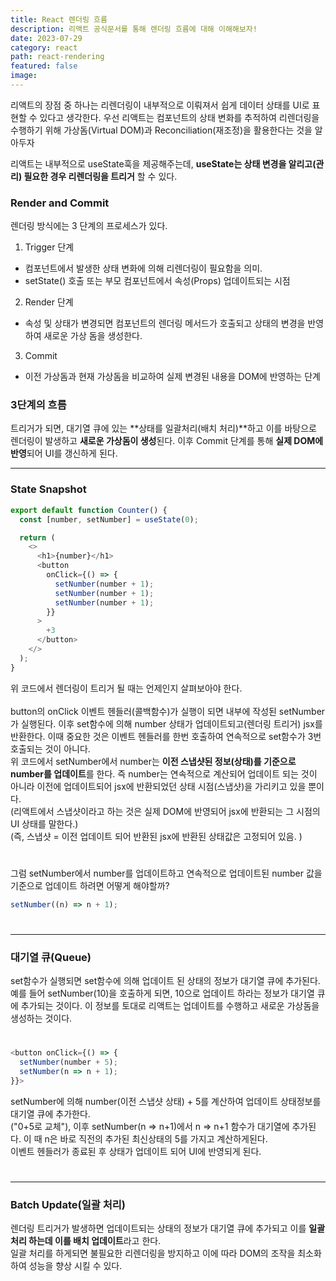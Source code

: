 ```yaml
---
title: React 렌더링 흐름
description: 리액트 공식문서를 통해 렌더링 흐름에 대해 이해해보자!
date: 2023-07-29
category: react
path: react-rendering
featured: false
image:
---
```


리액트의 장점 중 하나는 리렌더링이 내부적으로 이뤄져서 쉽게 데이터 상태를 UI로 표현할 수 있다고 생각한다.
우선 리액트는 컴포넌트의 상태 변화를 추적하여 리렌더링을 수행하기 위해 가상돔(Virtual DOM)과 Reconciliation(재조정)을 활용한다는 것을 알아두자

리액트는 내부적으로 useState훅을 제공해주는데, **useState는 상태 변경을 알리고(관리) 필요한 경우 리렌더링을 트리거** 할 수 있다.

### Render and Commit

렌더링 방식에는 3 단계의 프로세스가 있다.

1. Trigger 단계

- 컴포넌트에서 발생한 상태 변화에 의해 리렌더링이 필요함을 의미.
- setState() 호출 또는 부모 컴포넌트에서 속성(Props) 업데이트되는 시점

2. Render 단계

- 속성 및 상태가 변경되면 컴포넌트의 렌더링 메서드가 호출되고 상태의 변경을 반영하여 새로운 가상 돔을 생성한다.

3. Commit

- 이전 가상돔과 현재 가상돔을 비교하여 실제 변경된 내용을 DOM에 반영하는 단계

### 3단계의 흐름

트리거가 되면, 대기열 큐에 있는 **상태를 일괄처리(배치 처리)**하고 이를 바탕으로 렌더링이 발생하고 **새로운 가상돔이 생성**된다. 이후 Commit 단계를 통해 **실제 DOM에 반영**되어 UI를 갱신하게 된다.

---

### State Snapshot

```javascript
export default function Counter() {
  const [number, setNumber] = useState(0);

  return (
    <>
      <h1>{number}</h1>
      <button
        onClick={() => {
          setNumber(number + 1);
          setNumber(number + 1);
          setNumber(number + 1);
        }}
      >
        +3
      </button>
    </>
  );
}
```

위 코드에서 렌더링이 트리거 될 때는 언제인지 살펴보아야 한다.  
<br />
button의 onClick 이벤트 헨들러(콜백함수)가 실행이 되면 내부에 작성된 setNumber가 실행된다. 이후 set함수에 의해 number 상태가 업데이트되고(렌더링 트리거) jsx를 반환한다. 이때 중요한 것은 이벤트 헨들러를 한번 호출하여 연속적으로 set함수가 3번 호출되는 것이 아니다.  
위 코드에서 setNumber에서 number는 **이전 스냅샷된 정보(상태)를 기준으로 number를 업데이트**를 한다. 즉 number는 연속적으로 계산되어 업데이트 되는 것이 아니라 이전에 업데이트되어 jsx에 반환되었던 상태 시점(스냅샷)을 가리키고 있을 뿐이다.  
(리액트에서 스냅샷이라고 하는 것은 실제 DOM에 반영되어 jsx에 반환되는 그 시점의 UI 상태를 말한다.)  
(즉, 스냅샷 = 이전 업데이트 되어 반환된 jsx에 반환된 상태값은 고정되어 있음. )

#

그럼 setNumber에서 number를 업데이트하고 연속적으로 업데이트된 number 값을 기준으로 업데이트 하려면 어떻게 해야할까?

```javascript
setNumber((n) => n + 1);
```

#

---

### 대기열 큐(Queue)

set함수가 실행되면 set함수에 의해 업데이트 된 상태의 정보가 대기열 큐에 추가된다.  
예를 들어 setNumber(10)을 호출하게 되면, 10으로 업데이트 하라는 정보가 대기열 큐에 추가되는 것이다. 이 정보를 토대로 리액트는 업데이트를 수행하고 새로운 가상돔을 생성하는 것이다.

#

```javascript
<button onClick={() => {
  setNumber(number + 5);
  setNumber(n => n + 1);
}}>
```

setNumber에 의해 number(이전 스냅샷 상태) + 5를 계산하여 업데이트 상태정보를 대기열 큐에 추가한다.  
("0+5로 교체"), 이후 setNumber(n => n+1)에서 n => n+1 함수가 대기열에 추가된다. 이 때 n은 바로 직전의 추가된 최신상태의 5를 가지고 계산하게된다.  
이벤트 헨들러가 종료된 후 상태가 업데이트 되어 UI에 반영되게 된다.

#

---

### Batch Update(일괄 처리)

렌더링 트리거가 발생하면 업데이트되는 상태의 정보가 대기열 큐에 추가되고 이를 **일괄처리 하는데 이를 배치 업데이트**라고 한다.  
일괄 처리를 하게되면 불필요한 리렌더링을 방지하고 이에 따라 DOM의 조작을 최소화 하여 성능을 향상 시킬 수 있다.
